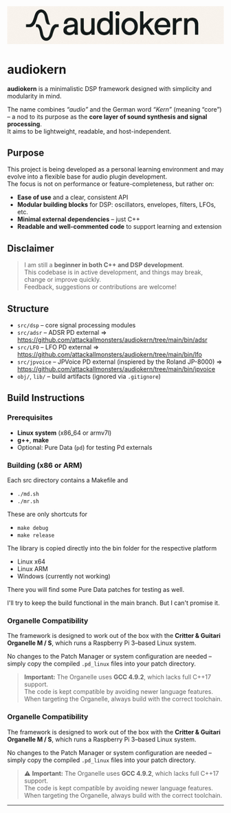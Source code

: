 ![](audiokern.jpg)
# audiokern

**audiokern** is a minimalistic DSP framework designed with simplicity and modularity in mind.

The name combines _“audio”_ and the German word _“Kern”_ (meaning “core”) – a nod to its purpose as the **core layer of sound synthesis and signal processing**.  
It aims to be lightweight, readable, and host-independent.

## Purpose

This project is being developed as a personal learning environment and may evolve into a flexible base for audio plugin development.  
The focus is not on performance or feature-completeness, but rather on:

- **Ease of use** and a clear, consistent API
- **Modular building blocks** for DSP: oscillators, envelopes, filters, LFOs, etc.
- **Minimal external dependencies** – just C++
- **Readable and well-commented code** to support learning and extension

## Disclaimer

> I am still a **beginner in both C++ and DSP development**.  
> This codebase is in active development, and things may break, change or improve quickly.  
> Feedback, suggestions or contributions are welcome!

## Structure

- `src/dsp`     – core signal processing modules
- `src/adsr`    – ADSR PD external => https://github.com/attackallmonsters/audiokern/tree/main/bin/adsr
- `src/LFO`     – LFO PD external => https://github.com/attackallmonsters/audiokern/tree/main/bin/lfo
- `src/jpvoice` – JPVoice PD external (inspiered by the Roland JP-8000) => https://github.com/attackallmonsters/audiokern/tree/main/bin/jpvoice
- `obj/`, `lib/` – build artifacts (ignored via `.gitignore`)

## Build Instructions

### Prerequisites

- **Linux system** (x86_64 or armv7l)
- **g++**, **make**
- Optional: Pure Data (`pd`) for testing Pd externals

### Building (x86 or ARM)
Each src directory contains a Makefile and
- `./md.sh`
- `./mr.sh`

These are only shortcuts for 
- `make debug`
- `make release`

The library is copied directly into the bin folder for the respective platform

- Linux x64
- Linux ARM
- Windows (currently not working)

There you will find some Pure Data patches for testing as well.

I'll try to keep the build functional in the main branch. But I can't promise it.

### Organelle Compatibility
The framework is designed to work out of the box with the **Critter & Guitari Organelle M / S**, which runs a Raspberry Pi 3–based Linux system.

No changes to the Patch Manager or system configuration are needed – simply copy the compiled `.pd_linux` files into your patch directory.

> **Important:** The Organelle uses **GCC 4.9.2**, which lacks full C++17 support.  
> The code is kept compatible by avoiding newer language features. When targeting the Organelle, always build with the correct toolchain.

### Organelle Compatibility
The framework is designed to work out of the box with the **Critter & Guitari Organelle M / S**, which runs a Raspberry Pi 3–based Linux system.

No changes to the Patch Manager or system configuration are needed – simply copy the compiled `.pd_linux` files into your patch directory.

> ⚠️ **Important:** The Organelle uses **GCC 4.9.2**, which lacks full C++17 support.  
> The code is kept compatible by avoiding newer language features. When targeting the Organelle, always build with the correct toolchain.

---